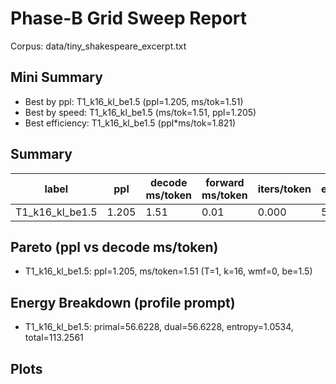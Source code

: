 # Phase-B Grid Sweep Report

Corpus: data/tiny_shakespeare_excerpt.txt

## Mini Summary

- Best by ppl: T1_k16_kl_be1.5 (ppl=1.205, ms/tok=1.51)
- Best by speed: T1_k16_kl_be1.5 (ms/tok=1.51, ppl=1.205)
- Best efficiency: T1_k16_kl_be1.5 (ppl*ms/tok=1.821)

## Summary

| label | ppl | decode ms/token | forward ms/token | iters/token | epochs | tokens | total s | T | k | wmf | beta_end |
| --- | --- | --- | --- | --- | --- | --- | --- | --- | --- | --- | --- |
| T1_k16_kl_be1.5 | 1.205 | 1.51 | 0.01 | 0.000 | 5 | 537600 | 23.3 | 1 | 16 | 0 | 1.5 |

## Pareto (ppl vs decode ms/token)

- T1_k16_kl_be1.5: ppl=1.205, ms/token=1.51 (T=1, k=16, wmf=0, be=1.5)

## Energy Breakdown (profile prompt)

- T1_k16_kl_be1.5: primal=56.6228, dual=56.6228, entropy=1.0534, total=113.2561

## Plots
